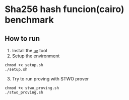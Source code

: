 # Sha256 hash funcion(cairo) benchmark

## How to run
1. Install the [`uv`](https://github.com/astral-sh/uv) tool
2. Setup the environment
```
chmod +x setup.sh
./setup.sh
```
3. Try to run proving with STWO prover
```
chmod +x stwo_proving.sh
./stwo_proving.sh
```
